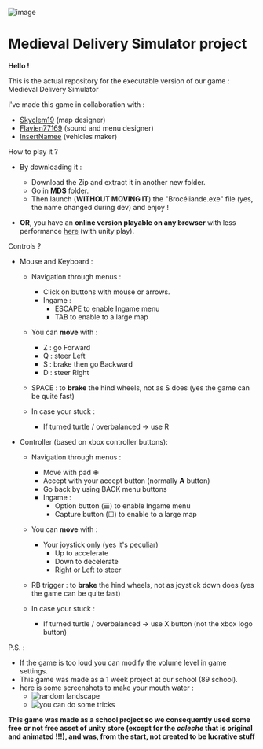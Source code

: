 ![image](https://github.com/BlueBerryBB9/MedievalDeliverySimulator/assets/118543302/1537883f-3d7d-4e39-b2c7-7fd6bf0f3c25)

# Medieval Delivery Simulator project

**Hello !**

This is the actual repository for the executable version of our game : Medieval Delivery Simulator

I've made this game in collaboration with :
- [Skyclem19](https://github.com/Skyclem19) (map designer)
- [Flavien77169](https://github.com/Flavien77169) (sound and menu designer)
- [InsertNamee](https://github.com/InsertNamee) (vehicles maker)

How to play it ?
- By downloading it :
  - Download the Zip and extract it in another new folder.
  - Go in **MDS** folder.
  - Then launch (**WITHOUT MOVING IT**) the "Brocéliande.exe" file (yes, the name changed during dev) and enjoy !

- **OR**, you have an **online version playable on any browser** with less performance [here](https://play.unity.com/mg/other/build-k7o-1) (with unity play).

Controls ?
- Mouse and Keyboard :

  - Navigation through menus :
    - Click on buttons with mouse or arrows.
    - Ingame :
      - ESCAPE to enable Ingame menu
      - TAB to enable to a large map
  
  - You can **move** with :
    - Z : go Forward
    - Q : steer Left
    - S : brake then go Backward
    - D : steer Right

  - SPACE : to **brake** the hind wheels, not as S does (yes the game can be quite fast)

  - In case your stuck :
    - If turned turtle / overbalanced -> use R

- Controller (based on xbox controller buttons):

  - Navigation through menus :
    - Move with pad ✙
    - Accept with your accept button (normally **A** button)
    - Go back by using BACK menu buttons
    - Ingame :
      - Option button (☰) to enable Ingame menu
      - Capture button (☐) to enable to a large map 

  - You can **move** with :
    - Your joystick only (yes it's peculiar)
      - Up to accelerate
      - Down to decelerate
      - Right or Left to steer

  - RB trigger : to **brake** the hind wheels, not as joystick down does (yes the game can be quite fast)

  - In case your stuck :
    - If turned turtle / overbalanced -> use X button (not the xbox logo button)

P.S. :
- If the game is too loud you can modify the volume level in game settings.
- This game was made as a 1 week project at our school (89 school).
- here is some screenshots to make your mouth water :
  - ![random landscape](https://github.com/BlueBerryBB9/MedievalDeliverySimulator/assets/118543302/22127be3-abd7-400a-811b-c9489eeda97f)
  - ![you can do some tricks](https://github.com/BlueBerryBB9/MedievalDeliverySimulator/assets/118543302/049f7188-dca0-40f8-b6f8-d1797aaab03a)

**This game was made as a school project so we consequently used some free or not free asset of unity store (except for the *caleche* that is original and animated !!!), and was, from the start, not created to be lucrative stuff**
